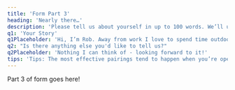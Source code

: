 ```yaml
---
title: 'Form Part 3'
heading: 'Nearly there…'
description: 'Please tell us about yourself in up to 100 words. We’ll use your story (bio) to match you up with a reading partner. We’ll also use it when we introduce you to your reading partner.'
q1: 'Your Story'
q1Placeholder: 'Hi, I’m Rob. Away from work I love to spend time outdoors – long walks work wonders for my soul! I’m in my element sitting around a campfire with family, baking in our kitchen, or reading to my kids just before bed. I’m keen to read with someone outside my circle to open my eyes to different cultural perspectives. I’m not the most confident reader in the world so it would be great to have some practice!'
q2: "Is there anything else you'd like to tell us?"
q2Placeholder: 'Nothing I can think of - looking forward to it!'
tips: 'Tips: The most effective pairings tend to happen when you’re open and share something interesting and light-hearted about yourself. Describe what you like to do in your spare time, and perhaps share a touch of quirkiness. Consider what you’re passionate about and what makes you special ☺'
---
```


Part 3 of form goes here!
